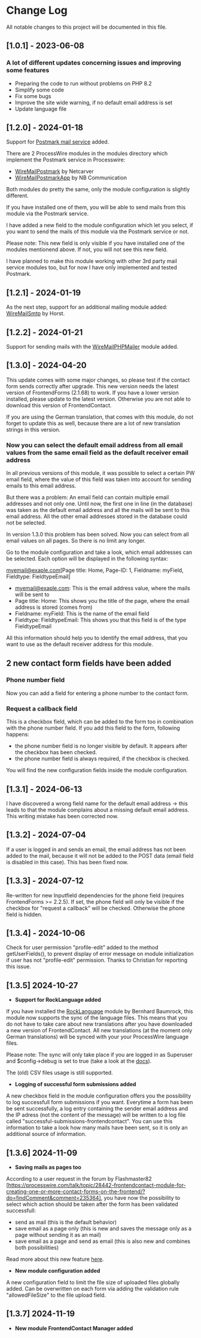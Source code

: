 # Change Log
All notable changes to this project will be documented in this file.

## [1.0.1] - 2023-06-08

### A lot of different updates concerning issues and improving some features
- Preparing the code to run without problems on PHP 8.2
- Simplify some code 
- Fix some bugs
- Improve the site wide warning, if no default email address is set
- Update language file

## [1.2.0] - 2024-01-18

Support for [Postmark mail service](https://postmarkapp.com/) added.

There are 2 ProcessWire modules in the modules directory which implement the Postmark service in Processwire:

- [WireMailPostmark](https://processwire.com/modules/wire-mail-postmark/) by Netcarver
- [WireMailPostmarkApp](https://processwire.com/modules/wire-mail-postmark-app/) by NB Communication

Both modules do pretty the same, only the module configuration is slightly different.

If you have installed one of them, you will be able to send mails from this module via the Postmark service.

I have added a new field to the module configuration which let you select, if you want to send the mails of this module via the Postmark service or not.

Please note: This new field is only visible if you have installed one of the modules mentionend above. If not, you will not see this new field.

I have planned to make this module working with other 3rd party mail service modules too, but for now I have only implemented and tested Postmark.

## [1.2.1] - 2024-01-19

As the next step, support for an additional mailing module added: [WireMailSmtp](https://processwire.com/modules/wire-mail-smtp/) by Horst.

## [1.2.2] - 2024-01-21

Support for sending mails with the [WireMailPHPMailer](https://processwire.com/modules/altivebirit/) module added.

## [1.3.0] - 2024-04-20

This update comes with some major changes, so please test if the contact form sends correctly after upgrade. This new version needs the latest version of FrontendForms (2.1.68) to work. If you have a lower version installed, please update to the latest version. Otherwise you are not able to download this version of FrontendContact. 

If you are using the German translation, that comes with this module, do not forget to update this as well, because there are a lot of new translation strings in this version.

### Now you can select the default email address from all email values from the same email field as the default receiver email address

In all previous versions of this module, it was possible to select a certain PW email field, where the value of this field was taken into account for sending emails to this email address.

But there was a problem: An email field can contain multiple email addresses and not only one. Until now, the first one in line (in the database) was taken as the default email address and all the mails will be sent to this email address. All the other email addresses stored in the database could not be selected.

In version 1.3.0 this problem has been solved. Now you can select from all email values on all pages. So there is no limit any longer.

Go to the module configuration and take a look, which email addresses can be selected. Each option will be displayed in the following syntax:

myemail@exaple.com[Page title: Home, Page-ID: 1, Fieldname: myField, Fieldtype: FieldtypeEmail]

- myemail@exaple.com: This is the email address value, where the mails will be sent to
- Page title: Home: This shows you the title of the page, where the email address is stored (comes from)
- Fieldname: myField: This is the name of the email field
- Fieldtype: FieldtypeEmail: This shows you that this field is of the type FieldtypeEmail

All this information should help you to identify the email address, that you want to use as the default receiver address for this module.

## 2 new contact form fields have been added

### Phone number field

Now you can add a field for entering a phone number to the contact form.

### Request a callback field

This is a checkbox field, which can be added to the form too in combination with the phone number field. If you add this field to the form, following happens:

- the phone number field is no longer visible by default. It appears after the checkbox has been checked.
- the phone number field is always required, if the checkbox is checked.

You will find the new configuration fields inside the module configuration.

## [1.3.1] - 2024-06-13

I have discovered a wrong field name for the default email address -> this leads to that the module complains about a missing default email address. This writing mistake has been corrected now.

## [1.3.2] - 2024-07-04

If a user is logged in and sends an email, the email address has not been added to the mail, because it will not be added to the POST data (email field is disabled in this case). This has been fixed now.

## [1.3.3] - 2024-07-12

Re-written for new Inputfield dependencies for the phone field (requires FrontendForms >= 2.2.5).
If set, the phone field will only be visible if the checkbox for "request a callback" will be checked. Otherwise the phone field is hidden.

## [1.3.4] - 2024-10-06

Check for user permission "profile-edit" added to the method getUserFields(), to prevent display of error message on module initialization if user has not "profile-edit" permission. Thanks to Christian for reporting this issue.

## [1.3.5] 2024-10-27

- **Support for RockLanguage added**

If you have installed the [RockLanguage](https://processwire.com/modules/rock-language/) module by Bernhard Baumrock, this module now supports the sync of the language files. This means that you do not have to take care about new translations after you have downloaded a new version of FrontendContact. All new translations (at the moment only German translations) will be synced with your your ProcessWire language files. 

Please note: The sync will only take place if you are logged in as Superuser and $config->debug is set to true (take a look at the [docs](https://www.baumrock.com/en/processwire/modules/rocklanguage/docs/)).

The (old) CSV files usage is still supported.

- **Logging of successful form submissions added**

A new checkbox field in the module configuration offers you the possibility to log successfull form submissions if you want. Everytime a form has been be sent successfully, a log entry containing the sender email address and the IP adress (not the content of the message) will be written to a log file called "successful-submissions-frontendcontact".
You can use this information to take a look how many mails have been sent, so it is only an additional source of information.

## [1.3.6] 2024-11-09

- **Saving mails as pages too**

According to a user request in the forum by Flashmaster82 [https://processwire.com/talk/topic/28442-frontendcontact-module-for-creating-one-or-more-contact-forms-on-the-frontend/?do=findComment&comment=235364], you have now the possibility to select which action should be taken after the form has been validated successfull:

- send as mail (this is the default behavior)
- save email as a page only (this is new and saves the message only as a page without sending it as an mail)
- save email as a page and send as email (this is also new and combines both possibilities)

Read more about this new feature [here](https://github.com/juergenweb/FrontendContact/tree/main?tab=readme-ov-file#save-messages-as-pages).

- **New module configuration added**

A new configuration field to limit the file size of uploaded files globally added. Can be overwritten on each form via adding the validation rule "allowedFileSize" to the file upload field.

## [1.3.7] 2024-11-19

- **New module FrontendContact Manager added**

